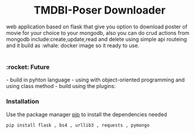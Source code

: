 <div align="center">
  
<h1> TMDBI-Poser Downloader

<br>
</div>

<div>
  web application based on flask that give you option to download poster of movie for your choice to your mongodb,
  also you can do crud actions from mongodb include:create,update,read and delete using simple api routeing
  and it build as :whale: docker image so it ready to use.
<div>
<br>
  <h3>:rocket: Future </h3>
  - build in pyhton language
  - using with object-oriented programming and using class method
  - build using the plugins:
  
### **Installation**

Use the package manager [pip](https://pip.pypa.io/en/stable/) to install the dependencies needed
```bash
pip install flask , bs4 , urllib3 , requests , pymongo
```
